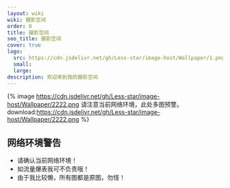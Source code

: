```yaml
---
layout: wiki
wiki: 摄影空间
order: 0
title: 摄影空间
seo_title: 摄影空间
cover: true
logo:
  src: https://cdn.jsdelivr.net/gh/Less-star/image-host/Wallpaper/1.png
  small: 
  large: 
description: 欢迎来到我的摄影空间
---
```

{% image https://cdn.jsdelivr.net/gh/Less-star/image-host/Wallpaper/2222.png 请注意当前网络环境，此处多图预警。 download:https://cdn.jsdelivr.net/gh/Less-star/image-host/Wallpaper/2222.png
 %}
## 网络环境警告
- 请确认当前网络环境！
- 如流量爆表我可不负责哦！
- 由于我比较懒，所有图都是原图，勿怪！
